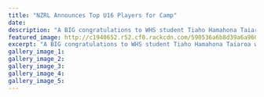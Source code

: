 ```yaml
---
title: "NZRL Announces Top U16 Players for Camp"
date: 
description: "A BIG congratulations to WHS student Tiaho Hamahona Taiaroa who has made the NZ Rugby League U16 squad to attend a National High Performance Camp!"
featured_image: http://c1940652.r52.cf0.rackcdn.com/590536a6b8d39a6a960003e6/Tiaho-Hamahona-Taiaroa-who-has-made-the-NZ-Rugby-League-U16-squad.png
excerpt: "A BIG congratulations to WHS student Tiaho Hamahona Taiaroa who has made the NZ Rugby League U16 squad to attend a National High Performance Camp!"
gallery_image_1: 
gallery_image_2: 
gallery_image_3: 
gallery_image_4: 
gallery_image_5: 
---
```

